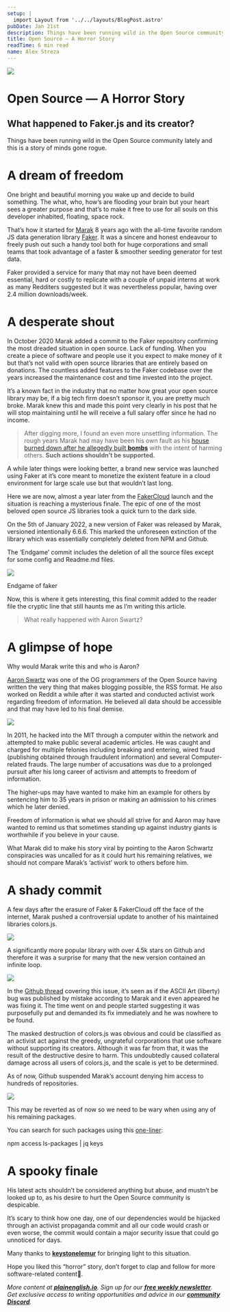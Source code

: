 ```yaml
---
setup: |
  import Layout from '../../layouts/BlogPost.astro'
pubDate: Jan 21st
description: Things have been running wild in the Open Source community lately and this is a story of minds gone rogue. One bright and beautiful morning you wake up and decide to build something. The what, who…
title: Open Source — A Horror Story
readTime: 6 min read
name: Alex Streza
---
```


![](https://miro.medium.com/max/1400/1*MuKzDwX6gFMou3h4FTfYqg.png)

# Open Source — A Horror Story

## What happened to Faker.js and its creator?

Things have been running wild in the Open Source community lately and this is a story of minds gone rogue.

# A dream of freedom

One bright and beautiful morning you wake up and decide to build something. The what, who, how’s are flooding your brain but your heart sees a greater purpose and that’s to make it free to use for all souls on this developer inhabited, floating, space rock.

That’s how it started for [Marak](https://github.com/Marak) 8 years ago with the all-time favorite random JS data generation library [Faker](https://www.npmjs.com/package/faker). It was a sincere and honest endeavour to freely push out such a handy tool both for huge corporations and small teams that took advantage of a faster & smoother seeding generator for test data.

Faker provided a service for many that may not have been deemed essential, hard or costly to replicate with a couple of unpaid interns at work as many Redditers suggested but it was nevertheless popular, having over 2.4 million downloads/week.

# A desperate shout

In October 2020 Marak added a commit to the Faker repository confirming the most dreaded situation in open source. Lack of funding. When you create a piece of software and people use it you expect to make money of it but that’s not valid with open source libraries that are entirely based on donations. The countless added features to the Faker codebase over the years increased the maintenance cost and time invested into the project.

It’s a known fact in the industry that no matter how great your open source library may be, if a big tech firm doesn’t sponsor it, you are pretty much broke. Marak knew this and made this point very clearly in his post that he will stop maintaining until he will receive a full salary offer since he had no income.

> After digging more, I found an even more unsettling information. The rough years Marak had may have been his own fault as his [house burned down after he allegedly built **bombs**](https://abc7ny.com/suspicious-package-queens-astoria-fire/6425363/) with the intent of harming others. **Such actions shouldn’t be supported.**

A while later things were looking better, a brand new service was launched using Faker at it’s core meant to monetize the existent feature in a cloud environment for large scale use but that wouldn’t last long.

Here we are now, almost a year later from the [FakerCloud](http://fakercloud.com/) launch and the situation is reaching a mysterious finale. The epic of one of the most beloved open source JS libraries took a quick turn to the dark side.

On the 5th of January 2022, a new version of Faker was released by Marak, versioned intentionally 6.6.6. This marked the unforeseen extinction of the library which was essentially completely deleted from NPM and Github.

The ‘Endgame’ commit includes the deletion of all the source files except for some config and Readme.md files.

![](https://miro.medium.com/max/1400/1*_iZpSTfzBrbvZJNUqqPzmw.png)

Endgame of faker

Now, this is where it gets interesting, this final commit added to the reader file the cryptic line that still haunts me as I’m writing this article.

> What really happened with Aaron Swartz?

# A glimpse of hope

Why would Marak write this and who is Aaron?

[Aaron Swartz](https://www.internethalloffame.org/inductees/aaron-swartz) was one of the OG programmers of the Open Source having written the very thing that makes blogging possible, the RSS format. He also worked on Reddit a while after it was started and conducted activist work regarding freedom of information. He believed all data should be accessible and that may have led to his final demise.

![](https://miro.medium.com/max/1400/0*Y0BThjtCoSmboug5)

In 2011, he hacked into the MIT through a computer within the network and attempted to make public several academic articles. He was caught and charged for multiple felonies including breaking and entering, wired fraud (publishing obtained through fraudulent information) and several Computer-related frauds. The large number of accusations was due to a prolonged pursuit after his long career of activism and attempts to freedom of information.

The higher-ups may have wanted to make him an example for others by sentencing him to 35 years in prison or making an admission to his crimes which he later denied.

Freedom of information is what we should all strive for and Aaron may have wanted to remind us that sometimes standing up against industry giants is worthwhile if you believe in your cause.

What Marak did to make his story viral by pointing to the Aaron Schwartz conspiracies was uncalled for as it could hurt his remaining relatives, we should not compare Marak’s ‘activist’ work to others before him.

# A shady commit

A few days after the erasure of Faker & FakerCloud off the face of the internet, Marak pushed a controversial update to another of his maintained libraries colors.js.

![](https://miro.medium.com/max/1250/1*gIyxPj1_LnU4eplWFZQ6iQ.png)

A significantly more popular library with over 4.5k stars on Github and therefore it was a surprise for many that the new version contained an infinite loop.

![](https://miro.medium.com/max/1400/0*USBcn4LQXrnyVtms.png)

In the [Github thread](https://github.com/Marak/colors.js/issues/285) covering this issue, it’s seen as if the ASCII Art (liberty) bug was published by mistake according to Marak and it even appeared he was fixing it. The time went on and people started suggesting it was purposefully put and demanded its fix immediately and he was nowhere to be found.

The masked destruction of colors.js was obvious and could be classified as an activist act against the greedy, ungrateful corporations that use software without supporting its creators. Although it was far from that, it was the result of the destructive desire to harm. This undoubtedly caused collateral damage across all users of colors.js, and the scale is yet to be determined.

As of now, Github suspended Marak’s account denying him access to hundreds of repositories.

![](https://miro.medium.com/max/1400/1*0v-JoTaESijjEzXlcg5wRw.png)

This may be reverted as of now so we need to be wary when using any of his remaining packages.

You can search for such packages using this [one-liner](https://twitter.com/bitandbang/status/1480621529335533570):

npm access ls-packages | jq keys

# A spooky finale

His latest acts shouldn’t be considered anything but abuse, and mustn’t be looked up to, as his desire to hurt the Open Source community is despicable.

It’s scary to think how one day, one of our dependencies would be hijacked through an activist propaganda commit and all our code would crash or even worse, the commit would contain a major security issue that could go unnoticed for days.

Many thanks to [**keystonelemur**](https://twitter.com/keystonelemur?s=20) for bringing light to this situation.

Hope you liked this “horror” story, don’t forget to clap and follow for more software-related content🚀.

_More content at_ [**_plainenglish.io_**](http://plainenglish.io/)_. Sign up for our_ [**_free weekly newsletter_**](http://newsletter.plainenglish.io/)_. Get exclusive access to writing opportunities and advice in our_ [**_community Discord_**](https://discord.gg/GtDtUAvyhW)_._
